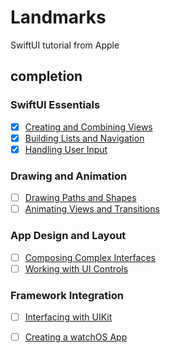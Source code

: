 # Landmarks
SwiftUI tutorial from Apple

## completion
### SwiftUI Essentials
- [x] [Creating and Combining Views](https://developer.apple.com/tutorials/swiftui/creating-and-combining-views)
- [x] [Building Lists and Navigation](https://developer.apple.com/tutorials/swiftui/building-lists-and-navigation)
- [x] [Handling User Input](https://developer.apple.com/tutorials/swiftui/handling-user-input)
### Drawing and Animation
- [ ] [Drawing Paths and Shapes](https://developer.apple.com/tutorials/swiftui/drawing-paths-and-shapes)
- [ ] [Animating Views and Transitions](https://developer.apple.com/tutorials/swiftui/animating-views-and-transitions)
### App Design and Layout
- [ ] [Composing Complex Interfaces](https://developer.apple.com/tutorials/swiftui/composing-complex-interfaces)
- [ ] [Working with UI Controls](https://developer.apple.com/tutorials/swiftui/working-with-ui-controls)
### Framework Integration
- [ ] [Interfacing with UIKit](https://developer.apple.com/tutorials/swiftui/interfacing-with-uikit)
- [ ] [Creating a watchOS App](https://developer.apple.com/tutorials/swiftui/creating-a-watchos-app)

